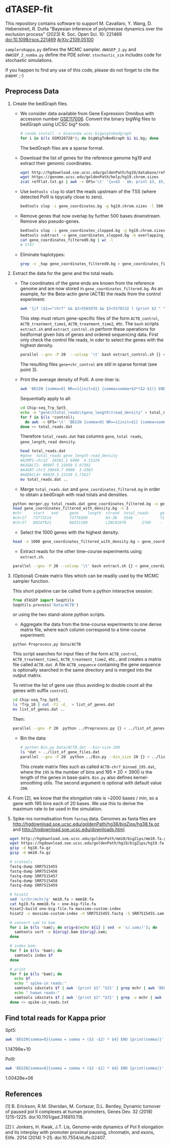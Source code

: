 # dTASEP-fit

This repository contains software to support M. Cavallaro, Y. Wang, D. Hebenstreit, R. Dutta "Bayesian inference of polymerase dynamics over the exclusion process" (2023) R. Soc. Open Sci. 10: 221469 [doi:10.1098/rsos.221469](https://doi.org/10.1098/rsos.221469) [ArXiv:2109.05100](https://arxiv.org/abs/2109.05100)

`samplersKappa.py` defines the MCMC sampler. `dWASEP_2.py` and `dWASEP_2_numba.py` define the PDE solver. `stochastic_sim` includes code for stochastic simulations.


If you happen to find any use of this code, please do not forget to cite the paper ;-)



## Preprocess Data

1. Create the bedGraph files.

    *  We consider data available from Gene Expression Omnibus with accession number [GSE117006](https://www.ncbi.nlm.nih.gov/gds/?term=GSE117006). Convert the binary bigWig files to bedGraph using UCSC big* tools:
       ```bash
       # conda install -c bioconda ucsc-bigwigtobedgraph
       for i in $(ls GSM326728*); do bigWigToBedGraph $i $i.bg; done
       ```
       The bedGraph files are a sparse format.

    *  Download the list of genes for the reference genome hg19 and extract their genomic coordinates.
       ```bash
       wget http://hgdownload.soe.ucsc.edu/goldenPath/hg19/database/refFlat.txt.gz
       wget https://genome.ucsc.edu/goldenPath/help/hg19.chrom.sizes
       zcat refFlat.txt.gz | awk -v OFS='\t' '{x=$5 - $6; print $3, $5, $6, $1, ( x >= 0 ) ? x : -x , $4}' > gene_coordinates.bg
       ```

    *  Use `bedtools slop` to start the reads upstream of the TSS (where detected PolII is tipycally close to zero).
       ```bash
       bedtools slop -i gene_coordinates.bg -g hg19.chrom.sizes -l 500 -r 0 -s | bedtools sort  > gene_coordinates_slopped.bg
       ```

    *  Remove genes that now overlap by further 500 bases downstream. Remove also pseudo-genes.
   
       ```bash
       bedtools slop -i gene_coordinates_slopped.bg -g hg19.chrom.sizes -r 500 -l -s | bedtools sort | bedtools merge -c 1 -o count | awk ' { if($4 > 1) {print $0} }' > overlapping_genes.bg
       bedtools subtract -a gene_coordinates_slopped.bg -b overlapping_genes.bg -A | awk -v OFS='\t' '{if(($3 - $2) > 2800) {print $0}}'> gene_coordinates_filtered0.bg
       cat gene_coordinates_filtered0.bg | wc -l
       # 5747
       ```
    * Eliminate haplotypes:

      ```bash
      grep -v _hap gene_coordinates_filtered0.bg > gene_coordinates_filtered.bg
      ```


2. Extract the data for the gene and the total reads.
    * The coordinates of the gene ends are known from the reference genome and are
    now stored in `gene_coordinates_filtered.bg`.
      As an example, for the Beta-actin gene (ACTB) the reads from the control experiment:

      ```bash
      awk '{if ($1=="chr7" && $2>5565978 && $3<5570232 ) {print $2 " " $3 " "  $4}}'  GSM3267288_HCT116_M12_control_Spt5_170914_R1.bw.bg > ACTB_control
      ```

      This step must return gene-specific files of the form `ACTB_control`, `ACTB_treatment_time1`, `ACTB_treatment_time2`, etc.
      The `bash` scripts `extract.sh` and `extract_control.sh` perform these operations for bedformat given lists of genes and ordered sequencing data.
      First only check the control file reads, in oder to select the genes with the highest density.
      ```bash
      parallel --gnu -P 20  --colsep '\t' bash extract_control.sh {} < gene_coordinates_filtered.bg
      ```
      The resulting files `gene+chr_control` are still in sparse format (see point 3).



    * Print the average density of PolII. A one-liner is:
      ```bash
      awk 'BEGIN {somma=0} NR==1{init=$1} {somma=somma+$3*($2-$1)} END {print somma/($1-init)}'  A2MP1-chr12_control
      ```
      Sequentially apply to all:
      ```bash
      cd Chip-seq_Trp_Spt5_
      echo -e "gene\ttotal_reads\tgene_length\tread_density" > total_reads.dat
      for f in $(ls *control);
        do awk -v OFS='\t' 'BEGIN {somma=0} NR==1{init=$1} {somma=somma+$3*($2-$1)} END {split(FILENAME, a, "_"); x=init - $2; print a[1], somma, ( x >= 0 ) ? x : -x, somma / (( x >= 0 ) ? x : -x) }'  $f;
      done >> total_reads.dat
      ```
 
      Therefore `total_reads.dat` has columns `gene`, `total reads`, `gene_length`, `read density`.
      ```bash
      head total_reads.dat
      #gene  total_reads gene_length read_density
      #A2MP1-chr12  26581.1 6400  4.15329
      #A3GALT2- 89907.5 15050 5.97392
      #A4GNT-chr3 30944.7 9000  3.4383
      #AADACL4+ 86029.3 23150 3.71617
      mv total_reads.dat ..
      ```

    * Merge `total_reads.dat` and `gene_coordinates_filtered.bg` in order to obtain a bedGraph with read totals and densities.
     ```bash
     python merger.py total_reads.dat gene_coordinates_filtered.bg -o gene_coordinates_filtered_with_density.bg
     head gene_coordinates_filtered_with_density.bg -n 3
     #chr     start   end     gene    length  strand  total_reads     gene_length     read_density    name
     #chr17   73772514        73776360        H3-3B   3346    -       719836.0        3800    189.43099999999998      H3-3B-chr17
     #chr17   80247921        80251190        LINC01970       2769    -       477972.0        3200    149.366 LINC01970-chr17
     ```

    * Select the 1000 genes with the highest density.
     ```bash
     head -n 1000 gene_coordinates_filtered_with_density.bg > gene_coordinates_filtered_with_density_filtered.bg
     ```

    * Extract reads for the other time-course experiments using `extract.sh`.
     ```bash
     parallel --gnu -P 20 --colsep '\t' bash extract.sh {} < gene_coordinates_filtered_with_density_filtered.bg
     ```


3. (Optional) Create matrix files which can be readily used by the MCMC sampler function.

    This short pipeline can be called from a python interactive session:
    ```python
    from dTASEP import SeqUtils
    SeqUtils.process('Data/ACTB')
    ```
    or using the two stand-alone python scripts.

    * Aggregate the data from the time-course experiments to one dense matrix file, where each column correspond to a time-course experiment:

     ```
     python Preprocess.py Data/ACTB
     ```

     This script searches for input files of the form `ACTB_control`, `ACTB_treatment_time1`, `ACTB_treatment_time2`, etc., and creates a matrix file called `ACTB.dat`.
     A file `ACTB_sequence` containing the gene sequence is optionally searched in the same directory and is merged into the output matrix.

     To retrive the list of gene use (thus avoiding to double count all the genes with suffix `control`).
     ```bash
     cd Chip-seq_Trp_Spt5_
     ls *Trp_10 | cut -f1 -d_  > list_of_genes.dat
     mv list_of_genes.dat ..
     ```

     Then:
     ```bash
     parallel --gnu -P 20  python ../Preprocess.py {} < ../list_of_genes.dat
     ```


    * Bin the data:
      ```bash
      # python Bin.py Data/ACTB.dat --bin-size 200
      ls *dat > ../list_of_gene_files.dat
      parallel --gnu -P 20  python ../Bin.py --bin_size 20 {} < ../list_of_gene_files.dat
      ```
      This create matrix files such as called `ACTB-chr7_binned_195.dat`, where the `195` is the number of bins and $195 * 20 = 3900$ is the length of the genes in base-pairs.
      `Bin.py` also defines kernel-smoothing utils. The second argument is optional with default value `200`.



4. From [2], we know that the elongation rate is ~2000 bases / min, so a gene with 195 bins each of 20 bases. We use this to derive the maximum rate to be used in the simulation.


5. Spike-ins normalisation from `fastaq` data. Genomes as fasta files are http://hgdownload.soe.ucsc.edu/goldenPath/hg38/bigZips/hg38.fa.gz and http://hgdownload.soe.ucsc.edu/downloads.html.


```bash
  wget http://hgdownload.soe.ucsc.edu/goldenPath/mm10/bigZips/mm10.fa.gz
  wget https://hgdownload.soe.ucsc.edu/goldenPath/hg19/bigZips/hg19.fa.gz
  gzip -d hg18.fa.gz
  gzip -d mm10.fa.gz

  # sratools
  fastq-dump SRR7515455
  fastq-dump SRR7515456
  fastq-dump SRR7515457
  fastq-dump SRR7515458
  fastq-dump SRR7515459

  # hisat2
  sed 's/chr/mchr/g' mm10.fa > mmm10.fa
  cat hg19.fa mmm10.fa > one-big-file.fa
  hisat2-build one-big-file.fa massimo-custom-index
  hisat2 -x massimo-custom-index -U SRR7515455.fastq -S SRR7515455.sam

  # convert sam to bam
  for i in $(ls *sam); do orig=$(echo ${i} | sed -e 's/.sam//'); do
    samtools sort -o ${orig}.bam ${orig}.sam;
  done

  # index bam:
  for f in $(ls *bam); do
    samtools index $f
  done

  # print
  for f in $(ls *bam); do
    echo $f
    echo " spike-in reads:"
    samtools idxstats $f | awk '{print $1" "$3}' | grep mchr | awk 'BEGIN {somma=0} {somma=somma+$2} END {print somma}'
    echo " human reads:"
    samtools idxstats $f | awk '{print $1" "$3}' | grep -v mchr | awk 'BEGIN {somma=0} {somma=somma+$2} END {print somma}'
  done >> spike-in_reads.txt

```



## Find total reads for Kappa prior

Spt5:
```bash
awk 'BEGIN{somma=0}{somma = somma + ($3 -$2) * $4} END {print(somma)}' GSM3267288_HCT116_M12_control_Spt5_170914_R1.bw.bg
```
1.14799e+10


PolII:
```bash
awk 'BEGIN{somma=0}{somma = somma + ($3 -$2) * $4} END {print(somma)}'  GSM3267283_HCT116_control_PolII_160809_R4.bw.bg
```
1.00428e+06


## References

[1] B. Erickson, R.M. Sheridan, M. Cortazar, D.L. Bentley, Dynamic turnover of paused pol II complexes at human promoters, Genes Dev. 32 (2018) 1215–1225. doi:10.1101/gad.316810.118.

[2] I. Jonkers, H. Kwak, J.T. Lis, Genome-wide dynamics of Pol II elongation and its interplay with promoter proximal pausing, chromatin, and exons, Elife. 2014 (2014) 1–25. doi:10.7554/eLife.02407.
